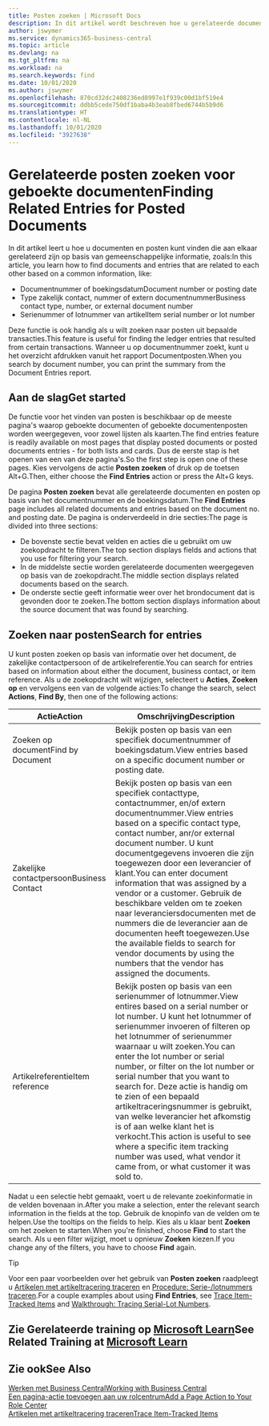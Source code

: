 ```yaml
---
title: Posten zoeken | Microsoft Docs
description: In dit artikel wordt beschreven hoe u gerelateerde documenten en posten zoekt
author: jswymer
ms.service: dynamics365-business-central
ms.topic: article
ms.devlang: na
ms.tgt_pltfrm: na
ms.workload: na
ms.search.keywords: find
ms.date: 10/01/2020
ms.author: jswymer
ms.openlocfilehash: 870cd32dc2408236ed8997e1f939c00d1bf519e4
ms.sourcegitcommit: ddbb5cede750df1baba4b3eab8fbed6744b5b9d6
ms.translationtype: HT
ms.contentlocale: nl-NL
ms.lasthandoff: 10/01/2020
ms.locfileid: "3927638"
---
```

# <a name="finding-related-entries-for-posted-documents"></a><span data-ttu-id="1a3ed-103">Gerelateerde posten zoeken voor geboekte documenten</span><span class="sxs-lookup"><span data-stu-id="1a3ed-103">Finding Related Entries for Posted Documents</span></span> 

<span data-ttu-id="1a3ed-104">In dit artikel leert u hoe u documenten en posten kunt vinden die aan elkaar gerelateerd zijn op basis van gemeenschappelijke informatie, zoals:</span><span class="sxs-lookup"><span data-stu-id="1a3ed-104">In this article, you learn how to find documents and entries that are related to each other based on a common information, like:</span></span>

- <span data-ttu-id="1a3ed-105">Documentnummer of boekingsdatum</span><span class="sxs-lookup"><span data-stu-id="1a3ed-105">Document number or posting date</span></span>
- <span data-ttu-id="1a3ed-106">Type zakelijk contact, nummer of extern documentnummer</span><span class="sxs-lookup"><span data-stu-id="1a3ed-106">Business contact type, number, or external document number</span></span>
- <span data-ttu-id="1a3ed-107">Serienummer of lotnummer van artikel</span><span class="sxs-lookup"><span data-stu-id="1a3ed-107">Item serial number or lot number</span></span>

<span data-ttu-id="1a3ed-108">Deze functie is ook handig als u wilt zoeken naar posten uit bepaalde transacties.</span><span class="sxs-lookup"><span data-stu-id="1a3ed-108">This feature is useful for finding the ledger entries that resulted from certain transactions.</span></span> <span data-ttu-id="1a3ed-109">Wanneer u op documentnummer zoekt, kunt u het overzicht afdrukken vanuit het rapport Documentposten.</span><span class="sxs-lookup"><span data-stu-id="1a3ed-109">When you search by document number, you can print the summary from the Document Entries report.</span></span>

## <a name="get-started"></a><span data-ttu-id="1a3ed-110">Aan de slag</span><span class="sxs-lookup"><span data-stu-id="1a3ed-110">Get started</span></span>

<span data-ttu-id="1a3ed-111">De functie voor het vinden van posten is beschikbaar op de meeste pagina's waarop geboekte documenten of geboekte documentenposten worden weergegeven, voor zowel lijsten als kaarten.</span><span class="sxs-lookup"><span data-stu-id="1a3ed-111">The find entries feature is readily available on most pages that display posted documents or posted documents entries - for both lists and cards.</span></span> <span data-ttu-id="1a3ed-112">Dus de eerste stap is het openen van een van deze pagina's.</span><span class="sxs-lookup"><span data-stu-id="1a3ed-112">So the first step is open one of these pages.</span></span> <span data-ttu-id="1a3ed-113">Kies vervolgens de actie **Posten zoeken** of druk op de toetsen Alt+G.</span><span class="sxs-lookup"><span data-stu-id="1a3ed-113">Then, either choose the **Find Entries** action or press the Alt+G keys.</span></span>

<span data-ttu-id="1a3ed-114">De pagina **Posten zoeken** bevat alle gerelateerde documenten en posten op basis van het documentnummer en de boekingsdatum.</span><span class="sxs-lookup"><span data-stu-id="1a3ed-114">The **Find Entries** page  includes all related documents and entries based on the document no. and posting date.</span></span> <span data-ttu-id="1a3ed-115">De pagina is onderverdeeld in drie secties:</span><span class="sxs-lookup"><span data-stu-id="1a3ed-115">The page is divided into three sections:</span></span>

- <span data-ttu-id="1a3ed-116">De bovenste sectie bevat velden en acties die u gebruikt om uw zoekopdracht te filteren.</span><span class="sxs-lookup"><span data-stu-id="1a3ed-116">The top section displays fields and actions that you use for filtering your search.</span></span>
- <span data-ttu-id="1a3ed-117">In de middelste sectie worden gerelateerde documenten weergegeven op basis van de zoekopdracht.</span><span class="sxs-lookup"><span data-stu-id="1a3ed-117">The middle section displays related documents based on the search.</span></span>
- <span data-ttu-id="1a3ed-118">De onderste sectie geeft informatie weer over het brondocument dat is gevonden door te zoeken.</span><span class="sxs-lookup"><span data-stu-id="1a3ed-118">The bottom section displays information about the source document that was found by searching.</span></span>


<!--
 There are two ways to open this page:

- Choose the ![Lightbulb that opens the Tell Me feature](media/ui-search/search_small.png "Tell me what you want to do") icon, enter **Find Entries**, and then choose the related link.

    With this way, the **Find Entries** page might be empty, and you'll have to start searching for entries from scratch.
    
- Open a page that displays posted documents or posted documents entries, either a list or a card. Then, locate and select the **Find Entries** action.

    With this way, the **Find Entries**, page will include all related documents and entries based on the document no. and posting date.


    > [!TIP]
    > If you are on a page that has the **Find Entries** action, press crtl+G to open the **Find Entries** page directly. 
-->

## <a name="search-for-entries"></a><span data-ttu-id="1a3ed-119">Zoeken naar posten</span><span class="sxs-lookup"><span data-stu-id="1a3ed-119">Search for entries</span></span>

<span data-ttu-id="1a3ed-120">U kunt posten zoeken op basis van informatie over het document, de zakelijke contactpersoon of de artikelreferentie.</span><span class="sxs-lookup"><span data-stu-id="1a3ed-120">You can search for entries based on information about either the document, business contact, or item reference.</span></span> <span data-ttu-id="1a3ed-121">Als u de zoekopdracht wilt wijzigen, selecteert u **Acties**, **Zoeken op** en vervolgens een van de volgende acties:</span><span class="sxs-lookup"><span data-stu-id="1a3ed-121">To change the search, select **Actions**, **Find By**, then one of the following actions:</span></span>

|<span data-ttu-id="1a3ed-122">Actie</span><span class="sxs-lookup"><span data-stu-id="1a3ed-122">Action</span></span>|<span data-ttu-id="1a3ed-123">Omschrijving</span><span class="sxs-lookup"><span data-stu-id="1a3ed-123">Description</span></span>|
|------|-----------|
|<span data-ttu-id="1a3ed-124">Zoeken op document</span><span class="sxs-lookup"><span data-stu-id="1a3ed-124">Find by Document</span></span>|<span data-ttu-id="1a3ed-125">Bekijk posten op basis van een specifiek documentnummer of boekingsdatum.</span><span class="sxs-lookup"><span data-stu-id="1a3ed-125">View entries based on a specific document number or posting date.</span></span>|
|<span data-ttu-id="1a3ed-126">Zakelijke contactpersoon</span><span class="sxs-lookup"><span data-stu-id="1a3ed-126">Business Contact</span></span> |<span data-ttu-id="1a3ed-127">Bekijk posten op basis van een specifiek contacttype, contactnummer, en/of extern documentnummer.</span><span class="sxs-lookup"><span data-stu-id="1a3ed-127">View entries based on a specific contact type, contact number, anr/or external document number.</span></span> <span data-ttu-id="1a3ed-128">U kunt documentgegevens invoeren die zijn toegewezen door een leverancier of klant.</span><span class="sxs-lookup"><span data-stu-id="1a3ed-128">You can enter document information that was assigned by a vendor or a customer.</span></span> <span data-ttu-id="1a3ed-129">Gebruik de beschikbare velden om te zoeken naar leveranciersdocumenten met de nummers die de leverancier aan de documenten heeft toegewezen.</span><span class="sxs-lookup"><span data-stu-id="1a3ed-129">Use the available fields to search for vendor documents by using the numbers that the vendor has assigned the documents.</span></span>|
|<span data-ttu-id="1a3ed-130">Artikelreferentie</span><span class="sxs-lookup"><span data-stu-id="1a3ed-130">Item reference</span></span>|<span data-ttu-id="1a3ed-131">Bekijk posten op basis van een serienummer of lotnummer.</span><span class="sxs-lookup"><span data-stu-id="1a3ed-131">View entires based on a serial number or lot number.</span></span> <span data-ttu-id="1a3ed-132">U kunt het lotnummer of serienummer invoeren of filteren op het lotnummer of serienummer waarnaar u wilt zoeken.</span><span class="sxs-lookup"><span data-stu-id="1a3ed-132">You can enter the lot number or serial number, or filter on the lot number or serial number that you want to search for.</span></span> <span data-ttu-id="1a3ed-133">Deze actie is handig om te zien of een bepaald artikeltraceringsnummer is gebruikt, van welke leverancier het afkomstig is of aan welke klant het is verkocht.</span><span class="sxs-lookup"><span data-stu-id="1a3ed-133">This action is useful to see where a specific item tracking number was used, what vendor it came from, or what customer it was sold to.</span></span>|

<span data-ttu-id="1a3ed-134">Nadat u een selectie hebt gemaakt, voert u de relevante zoekinformatie in de velden bovenaan in.</span><span class="sxs-lookup"><span data-stu-id="1a3ed-134">After you make a selection, enter the relevant search information in the fields at the top.</span></span> <span data-ttu-id="1a3ed-135">Gebruik de knopinfo van de velden om te helpen.</span><span class="sxs-lookup"><span data-stu-id="1a3ed-135">Use the tooltips on the fields to help.</span></span> <span data-ttu-id="1a3ed-136">Kies als u klaar bent **Zoeken** om het zoeken te starten.</span><span class="sxs-lookup"><span data-stu-id="1a3ed-136">When you're finished, choose **Find** to start the search.</span></span> <span data-ttu-id="1a3ed-137">Als u een filter wijzigt, moet u opnieuw **Zoeken** kiezen.</span><span class="sxs-lookup"><span data-stu-id="1a3ed-137">If you change any of the filters, you have to choose **Find** again.</span></span>

> [!TIP]
> <span data-ttu-id="1a3ed-138">Voor een paar voorbeelden over het gebruik van **Posten zoeken** raadpleegt u [Artikelen met artikeltracering traceren](inventory-how-to-trace-item-tracked-items.md) en [Procedure: Serie-/lotnummers traceren](walkthrough-tracing-serial-lot-numbers.md).</span><span class="sxs-lookup"><span data-stu-id="1a3ed-138">For a couple examples about using **Find Entries**, see [Trace Item-Tracked Items](inventory-how-to-trace-item-tracked-items.md) and [Walkthrough: Tracing Serial-Lot Numbers](walkthrough-tracing-serial-lot-numbers.md).</span></span>

## <a name="see-related-training-at-microsoft-learn"></a><span data-ttu-id="1a3ed-139">Zie Gerelateerde training op [Microsoft Learn](/learn/modules/user-interface-dynamics-365-business-central/index)</span><span class="sxs-lookup"><span data-stu-id="1a3ed-139">See Related Training at [Microsoft Learn](/learn/modules/user-interface-dynamics-365-business-central/index)</span></span>

## <a name="see-also"></a><span data-ttu-id="1a3ed-140">Zie ook</span><span class="sxs-lookup"><span data-stu-id="1a3ed-140">See Also</span></span>

[<span data-ttu-id="1a3ed-141">Werken met Business Central</span><span class="sxs-lookup"><span data-stu-id="1a3ed-141">Working with Business Central</span></span>](ui-work-product.md)  
[<span data-ttu-id="1a3ed-142">Een pagina-actie toevoegen aan uw rolcentrum</span><span class="sxs-lookup"><span data-stu-id="1a3ed-142">Add a Page Action to Your Role Center</span></span>](ui-bookmarks.md)  
[<span data-ttu-id="1a3ed-143">Artikelen met artikeltracering traceren</span><span class="sxs-lookup"><span data-stu-id="1a3ed-143">Trace Item-Tracked Items</span></span>](inventory-how-to-trace-item-tracked-items.md)  
